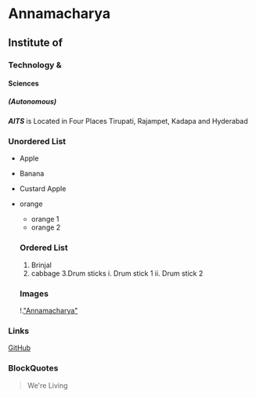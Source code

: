 # Annamacharya
## Institute of
### Technology &
#### Sciences
##### (Autonomous)

***AITS*** is Located in Four Places Tirupati, Rajampet, Kadapa and Hyderabad

### Unordered List
* Apple
* Banana
* Custard Apple
* orange
   *  orange 1
   *  orange 2
   
   ### Ordered List
   1. Brinjal
   2. cabbage
   3.Drum sticks
    i. Drum stick 1
    ii. Drum stick 2
    
    ### Images
    !.["Annamacharya"](https://anudinam.org/wp-content/uploads/2012/05/Annamacharya.jpg)

### Links
[GitHub](http://github.com)

### BlockQuotes
> We're Living
